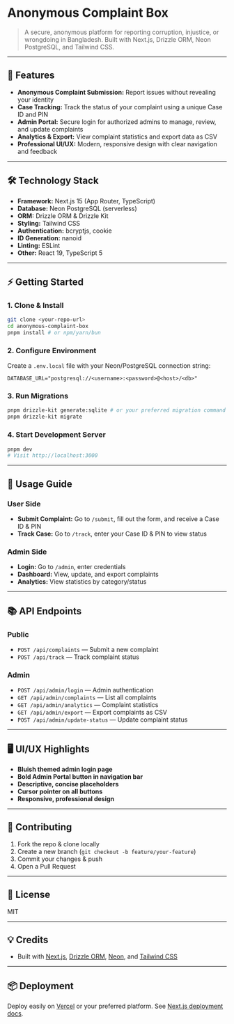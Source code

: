 
# Anonymous Complaint Box

>A secure, anonymous platform for reporting corruption, injustice, or wrongdoing in Bangladesh. Built with Next.js, Drizzle ORM, Neon PostgreSQL, and Tailwind CSS.

---

## 🚀 Features

- **Anonymous Complaint Submission:** Report issues without revealing your identity
- **Case Tracking:** Track the status of your complaint using a unique Case ID and PIN
- **Admin Portal:** Secure login for authorized admins to manage, review, and update complaints
- **Analytics & Export:** View complaint statistics and export data as CSV
- **Professional UI/UX:** Modern, responsive design with clear navigation and feedback

---

## 🛠️ Technology Stack

- **Framework:** Next.js 15 (App Router, TypeScript)
- **Database:** Neon PostgreSQL (serverless)
- **ORM:** Drizzle ORM & Drizzle Kit
- **Styling:** Tailwind CSS
- **Authentication:** bcryptjs, cookie
- **ID Generation:** nanoid
- **Linting:** ESLint
- **Other:** React 19, TypeScript 5

---

## ⚡ Getting Started

### 1. Clone & Install

```bash
git clone <your-repo-url>
cd anonymous-complaint-box
pnpm install # or npm/yarn/bun
```

### 2. Configure Environment

Create a `.env.local` file with your Neon/PostgreSQL connection string:

```env
DATABASE_URL="postgresql://<username>:<password>@<host>/<db>"
```

### 3. Run Migrations

```bash
pnpm drizzle-kit generate:sqlite # or your preferred migration command
pnpm drizzle-kit migrate
```

### 4. Start Development Server

```bash
pnpm dev
# Visit http://localhost:3000
```

---

## 📝 Usage Guide

### User Side
- **Submit Complaint:** Go to `/submit`, fill out the form, and receive a Case ID & PIN
- **Track Case:** Go to `/track`, enter your Case ID & PIN to view status

### Admin Side
- **Login:** Go to `/admin`, enter credentials
- **Dashboard:** View, update, and export complaints
- **Analytics:** View statistics by category/status

---

## 📚 API Endpoints

### Public
- `POST /api/complaints` — Submit a new complaint
- `POST /api/track` — Track complaint status

### Admin
- `POST /api/admin/login` — Admin authentication
- `GET /api/admin/complaints` — List all complaints
- `GET /api/admin/analytics` — Complaint statistics
- `GET /api/admin/export` — Export complaints as CSV
- `POST /api/admin/update-status` — Update complaint status

---

## 🖥️ UI/UX Highlights

- **Bluish themed admin login page**
- **Bold Admin Portal button in navigation bar**
- **Descriptive, concise placeholders**
- **Cursor pointer on all buttons**
- **Responsive, professional design**

---

## 🤝 Contributing

1. Fork the repo & clone locally
2. Create a new branch (`git checkout -b feature/your-feature`)
3. Commit your changes & push
4. Open a Pull Request

---

## 📝 License

MIT

---

## 💡 Credits

- Built with [Next.js](https://nextjs.org/), [Drizzle ORM](https://orm.drizzle.team/), [Neon](https://neon.tech/), and [Tailwind CSS](https://tailwindcss.com/)

---

## 📦 Deployment

Deploy easily on [Vercel](https://vercel.com/) or your preferred platform. See [Next.js deployment docs](https://nextjs.org/docs/app/building-your-application/deploying).
